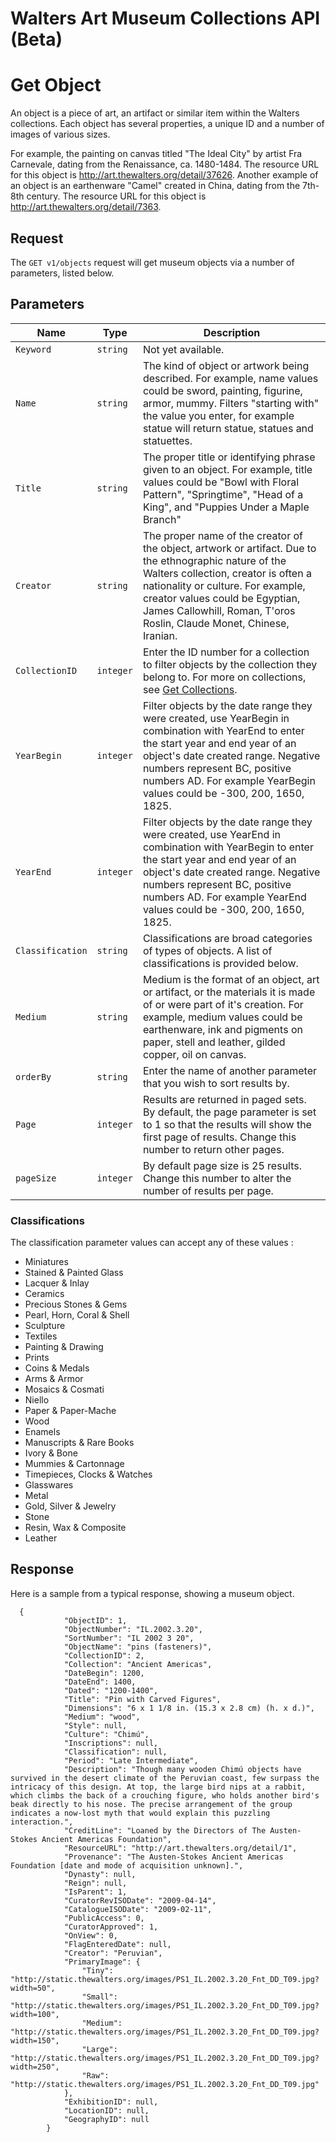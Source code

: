 Walters Art Museum Collections API (Beta)
===========


# Get Object

An object is a piece of art, an artifact or similar item within the Walters collections. 
Each object has several properties, a unique ID and a number of images of various sizes. 

For example, the painting on canvas titled "The Ideal City" by artist Fra Carnevale, dating from the Renaissance, ca. 1480-1484. The resource URL for this object is http://art.thewalters.org/detail/37626. Another example of an object is an earthenware "Camel" created in China, dating from the 7th-8th century. The resource URL for this object is http://art.thewalters.org/detail/7363.


## Request

The `GET v1/objects` request will get museum objects via a number of parameters, listed below.

 
## Parameters

Name | Type | Description
-----|------|--------------
`Keyword`|`string` | Not yet available.
`Name`|`string` | The kind of object or artwork being described. For example, name values could be sword, painting, figurine, armor, mummy.  Filters "starting with" the value you enter, for example statue will return statue, statues and statuettes.
`Title`|`string` | The proper title or identifying phrase given to an object. For example, title values could be "Bowl with Floral Pattern", "Springtime", "Head of a King", and "Puppies Under a Maple Branch"
`Creator`|`string` | The proper name of the creator of the object, artwork or artifact. Due to the ethnographic nature of the Walters collection, creator is often a nationality or culture. For example, creator values could be Egyptian, James Callowhill, Roman, T'oros Roslin, Claude Monet, Chinese, Iranian. 
`CollectionID`|`integer` | Enter the ID number for a collection to filter objects by the collection they belong to. For more on collections, see [Get Collections](https://github.com/WaltersArtMuseum/walters-api/blob/master/collections.md). 
`YearBegin`|`integer` | Filter objects by the date range they were created, use YearBegin in combination with YearEnd to enter the start year and end year of an object's date created range. Negative numbers represent BC, positive numbers AD. For example YearBegin values could be -300, 200, 1650, 1825.
`YearEnd`|`integer` | Filter objects by the date range they were created, use YearEnd in combination with YearBegin to enter the start year and end year of an object's date created range. Negative numbers represent BC, positive numbers AD. For example YearEnd values could be -300, 200, 1650, 1825.
`Classification`|`string` | Classifications are broad categories of types of objects. A list of classifications is provided below.
`Medium`|`string` | Medium is the format of an object, art or artifact, or the materials it is made of or were part of it's creation. For example, medium values could be earthenware, ink and pigments on paper, stell and leather, gilded copper, oil on canvas.
`orderBy`|`string` | Enter the name of another parameter that you wish to sort results by.
`Page`|`integer` | Results are returned in paged sets. By default, the page parameter is set to 1 so that the results will show the first page of results. Change this number to return other pages. 
`pageSize`|`integer` | By default page size is 25 results. Change this number to alter the number of results per page.


### Classifications
The classification parameter values can accept any of these values :

- Miniatures
- Stained & Painted Glass
- Lacquer & Inlay
- Ceramics
- Precious Stones & Gems
- Pearl, Horn, Coral & Shell
- Sculpture
- Textiles
- Painting & Drawing
- Prints
- Coins & Medals
- Arms & Armor
- Mosaics & Cosmati
- Niello
- Paper & Paper-Mache
- Wood
- Enamels
- Manuscripts & Rare Books
- Ivory & Bone
- Mummies & Cartonnage
- Timepieces, Clocks & Watches
- Glasswares
- Metal
- Gold, Silver & Jewelry
- Stone
- Resin, Wax & Composite
- Leather 


## Response

Here is a sample from a typical response, showing a museum object.

```
  {
            "ObjectID": 1,
            "ObjectNumber": "IL.2002.3.20",
            "SortNumber": "IL 2002 3 20",
            "ObjectName": "pins (fasteners)",
            "CollectionID": 2,
            "Collection": "Ancient Americas",
            "DateBegin": 1200,
            "DateEnd": 1400,
            "Dated": "1200-1400",
            "Title": "Pin with Carved Figures",
            "Dimensions": "6 x 1 1/8 in. (15.3 x 2.8 cm) (h. x d.)",
            "Medium": "wood",
            "Style": null,
            "Culture": "Chimú",
            "Inscriptions": null,
            "Classification": null,
            "Period": "Late Intermediate",
            "Description": "Though many wooden Chimú objects have survived in the desert climate of the Peruvian coast, few surpass the intricacy of this design. At top, the large bird nips at a rabbit, which climbs the back of a crouching figure, who holds another bird's beak directly to his nose. The precise arrangement of the group indicates a now-lost myth that would explain this puzzling interaction.",
            "CreditLine": "Loaned by the Directors of The Austen-Stokes Ancient Americas Foundation",
            "ResourceURL": "http://art.thewalters.org/detail/1",
            "Provenance": "The Austen-Stokes Ancient Americas Foundation [date and mode of acquisition unknown].",
            "Dynasty": null,
            "Reign": null,
            "IsParent": 1,
            "CuratorRevISODate": "2009-04-14",
            "CatalogueISODate": "2009-02-11",
            "PublicAccess": 0,
            "CuratorApproved": 1,
            "OnView": 0,
            "FlagEnteredDate": null,
            "Creator": "Peruvian",
            "PrimaryImage": {
                "Tiny": "http://static.thewalters.org/images/PS1_IL.2002.3.20_Fnt_DD_T09.jpg?width=50",
                "Small": "http://static.thewalters.org/images/PS1_IL.2002.3.20_Fnt_DD_T09.jpg?width=100",
                "Medium": "http://static.thewalters.org/images/PS1_IL.2002.3.20_Fnt_DD_T09.jpg?width=150",
                "Large": "http://static.thewalters.org/images/PS1_IL.2002.3.20_Fnt_DD_T09.jpg?width=250",
                "Raw": "http://static.thewalters.org/images/PS1_IL.2002.3.20_Fnt_DD_T09.jpg"
            },
            "ExhibitionID": null,
            "LocationID": null,
            "GeographyID": null
        }
```
